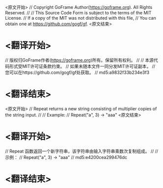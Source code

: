 
<原文开始>
// Copyright GoFrame Author(https://goframe.org). All Rights Reserved.
//
// This Source Code Form is subject to the terms of the MIT License.
// If a copy of the MIT was not distributed with this file,
// You can obtain one at https://github.com/gogf/gf.
<原文结束>

# <翻译开始>
// 版权归GoFrame作者(https://goframe.org)所有。保留所有权利。
//
// 本源代码形式受MIT许可证条款约束。
// 如果未随本文件一同分发MIT许可证副本，
// 您可以在https://github.com/gogf/gf处获取。
// md5:a9832f33b234e3f3
# <翻译结束>


<原文开始>
// Repeat returns a new string consisting of multiplier copies of the string input.
//
// Example:
// Repeat("a", 3) -> "aaa"
<原文结束>

# <翻译开始>
// Repeat 函数返回一个新字符串，该字符串由输入字符串乘数次复制组成。
//
// 示例：
// Repeat("a", 3) -> "aaa"
// md5:e4200cea299476dc
# <翻译结束>

